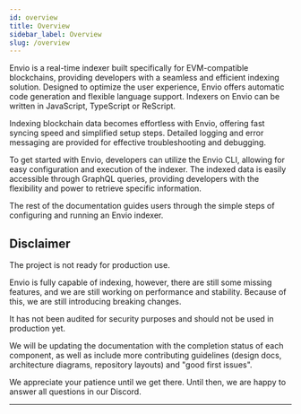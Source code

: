 ```yaml
---
id: overview
title: Overview
sidebar_label: Overview
slug: /overview
---
```



Envio is a real-time indexer built specifically for EVM-compatible blockchains, providing developers with a seamless and efficient indexing solution. Designed to optimize the user experience, Envio offers automatic code generation and flexible language support.
Indexers on Envio can be written in JavaScript, TypeScript or ReScript.

Indexing blockchain data becomes effortless with Envio, offering fast syncing speed and simplified setup steps. Detailed logging and error messaging are provided for effective troubleshooting and debugging.

<!-- One of the standout features of Envio is its ability to aggregate and index data from multiple chains into a hosted database, ensuring reliable uptime and providing monitoring capabilities for the indexer's health status.
-->
To get started with Envio, developers can utilize the Envio CLI, allowing for easy configuration and execution of the indexer. The indexed data is easily accessible through GraphQL queries, providing developers with the flexibility and power to retrieve specific information.

The rest of the documentation guides users through the simple steps of configuring and running an Envio indexer.

## Disclaimer

The project is not ready for production use.

Envio is fully capable of indexing, however, there are still some missing features, and we are still working on performance and stability. Because of this, we are still introducing breaking changes.

It has not been audited for security purposes and should not be used in production yet.

We will be updating the documentation with the completion status of each component, as well as include more contributing guidelines (design docs, architecture diagrams, repository layouts) and "good first issues".

We appreciate your patience until we get there. Until then, we are happy to answer all questions in our Discord.

---